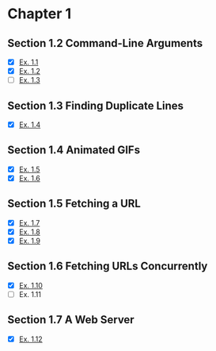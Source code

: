 # Chapter 1

## Section 1.2 Command-Line Arguments

- [x] [Ex. 1.1](ex-1.1)
- [x] [Ex. 1.2](ex-1.2)
- [ ] [Ex. 1.3](ex-1.3)

## Section 1.3 Finding Duplicate Lines

- [x] [Ex. 1.4](ex-1.4)

## Section 1.4 Animated GIFs

- [x] [Ex. 1.5](ex-1.5)
- [x] [Ex. 1.6](ex-1.6)

## Section 1.5 Fetching a URL

- [x] [Ex. 1.7](ex-1.7)
- [x] [Ex. 1.8](ex-1.8)
- [x] [Ex. 1.9](ex-1.9)

## Section 1.6 Fetching URLs Concurrently

- [x] [Ex. 1.10](ex-1.10)
- [ ] Ex. 1.11

## Section 1.7 A Web Server

- [x] [Ex. 1.12](ex-1.12)
